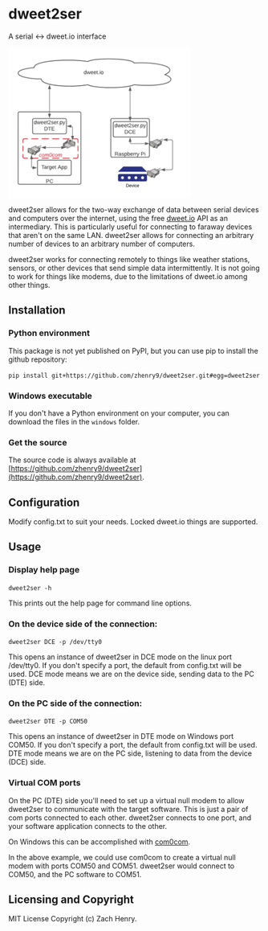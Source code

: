 # dweet2ser
A serial <-> dweet.io interface

<img src="https://github.com/zhenry9/dweet2ser/blob/main/dweet2ser-signal-flow.png" height="300" align="middle">

dweet2ser allows for the two-way exchange of data between serial devices and computers over the internet, 
using the free [dweet.io](https://dweet.io) API as an intermediary. 
This is particularly useful for connecting to faraway devices that aren't on the same LAN. 
dweet2ser allows for connecting an arbitrary number of devices to an arbitrary number of computers.

dweet2ser works for connecting remotely to things like weather stations, sensors, or other devices that send 
simple data intermittently. It is not going to work for things like modems, due to the limitations of dweet.io among other things.

## Installation
### Python environment
This package is not yet published on PyPI, but you can use pip to install the github repository:
  
`pip install git+https://github.com/zhenry9/dweet2ser.git#egg=dweet2ser`
  
### Windows executable
If you don't have a Python environment on your computer, you can download the files in the `windows` folder.

### Get the source
The source code is always available at [https://github.com/zhenry9/dweet2ser](https://github.com/zhenry9/dweet2ser).

## Configuration
Modify config.txt to suit your needs. Locked dweet.io things are supported.

## Usage

### Display help page

`dweet2ser -h`
  
This prints out the help page for command line options.

### On the device side of the connection:
  
`dweet2ser DCE -p /dev/tty0`
 
This opens an instance of dweet2ser in DCE mode on the linux port /dev/tty0. If you don't specify a port, the default from config.txt will be used. DCE mode means we are on the device side, sending data to the PC (DTE) side.

### On the PC side of the connection:
  
`dweet2ser DTE -p COM50`

This opens an instance of dweet2ser in DTE mode on Windows port COM50. If you don't specify a port, the default from config.txt will be used. DTE mode means we are on the PC side, listening to data from the device (DCE) side.

### Virtual COM ports
On the PC (DTE) side you'll need to set up a virtual null modem to allow dweet2ser to communicate with the target software. This is just a pair of com ports connected to each other. dweet2ser connects to one port, and your software application connects to the other. 

On Windows this can be accomplished with [com0com](http://com0com.sourceforge.net/).

In the above example, we could use com0com to create a virtual null modem with ports COM50 and COM51. dweet2ser would connect to COM50, and the PC software to COM51.

## Licensing and Copyright
MIT License
Copyright (c) Zach Henry.
